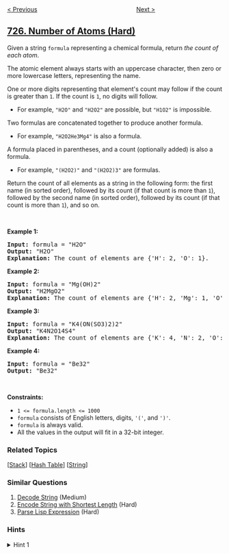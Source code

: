 <!--|This file generated by command(leetcode description); DO NOT EDIT.    |-->
<!--+----------------------------------------------------------------------+-->
<!--|@author    openset <openset.wang@gmail.com>                           |-->
<!--|@link      https://github.com/openset                                 |-->
<!--|@home      https://github.com/openset/leetcode                        |-->
<!--+----------------------------------------------------------------------+-->

[< Previous](../split-linked-list-in-parts "Split Linked List in Parts")
　　　　　　　　　　　　　　　　
[Next >](../minimum-window-subsequence "Minimum Window Subsequence")

## [726. Number of Atoms (Hard)](https://leetcode.com/problems/number-of-atoms "原子的数量")

<p>Given a string <code>formula</code> representing a chemical formula,&nbsp;return <em>the count of each atom</em>.</p>

<p>The atomic element always starts with an uppercase character, then zero or more lowercase letters, representing the name.</p>

<p>One or more digits representing that element&#39;s count may follow if the count is greater than <code>1</code>. If the count is <code>1</code>, no digits will follow.</p>

<ul>
	<li>For example, <code>&quot;H2O&quot;</code> and <code>&quot;H2O2&quot;</code> are possible, but <code>&quot;H1O2&quot;</code> is impossible.</li>
</ul>

<p>Two formulas are concatenated together to produce another formula.</p>

<ul>
	<li>For example, <code>&quot;H2O2He3Mg4&quot;</code> is also a formula.</li>
</ul>

<p>A formula placed in parentheses, and a count (optionally added) is also a formula.</p>

<ul>
	<li>For example, <code>&quot;(H2O2)&quot;</code> and <code>&quot;(H2O2)3&quot;</code> are formulas.</li>
</ul>

<p>Return the count of all elements as a string in the following form: the first name (in sorted order), followed by its count (if that count is more than <code>1</code>), followed by the second name (in sorted order), followed by its count (if that count is more than <code>1</code>), and so on.</p>

<p>&nbsp;</p>
<p><strong>Example 1:</strong></p>

<pre>
<strong>Input:</strong> formula = &quot;H2O&quot;
<strong>Output:</strong> &quot;H2O&quot;
<strong>Explanation:</strong> The count of elements are {&#39;H&#39;: 2, &#39;O&#39;: 1}.
</pre>

<p><strong>Example 2:</strong></p>

<pre>
<strong>Input:</strong> formula = &quot;Mg(OH)2&quot;
<strong>Output:</strong> &quot;H2MgO2&quot;
<strong>Explanation:</strong> The count of elements are {&#39;H&#39;: 2, &#39;Mg&#39;: 1, &#39;O&#39;: 2}.
</pre>

<p><strong>Example 3:</strong></p>

<pre>
<strong>Input:</strong> formula = &quot;K4(ON(SO3)2)2&quot;
<strong>Output:</strong> &quot;K4N2O14S4&quot;
<strong>Explanation:</strong> The count of elements are {&#39;K&#39;: 4, &#39;N&#39;: 2, &#39;O&#39;: 14, &#39;S&#39;: 4}.
</pre>

<p><strong>Example 4:</strong></p>

<pre>
<strong>Input:</strong> formula = &quot;Be32&quot;
<strong>Output:</strong> &quot;Be32&quot;
</pre>

<p>&nbsp;</p>
<p><strong>Constraints:</strong></p>

<ul>
	<li><code>1 &lt;= formula.length&nbsp;&lt;= 1000</code></li>
	<li><code>formula</code> consists of English letters, digits, <code>&#39;(&#39;</code>, and <code>&#39;)&#39;</code>.</li>
	<li><code>formula</code> is always valid.</li>
	<li>All the values in the output will fit in a 32-bit integer.</li>
</ul>

### Related Topics
  [[Stack](../../tag/stack/README.md)]
  [[Hash Table](../../tag/hash-table/README.md)]
  [[String](../../tag/string/README.md)]

### Similar Questions
  1. [Decode String](../decode-string) (Medium)
  1. [Encode String with Shortest Length](../encode-string-with-shortest-length) (Hard)
  1. [Parse Lisp Expression](../parse-lisp-expression) (Hard)

### Hints
<details>
<summary>Hint 1</summary>
To parse formula[i:], when we see a `'('`, we will parse recursively whatever is inside the brackets (up to the correct closing ending bracket) and add it to our count, multiplying by the following multiplicity if there is one.

Otherwise, we should see an uppercase character: we will parse the rest of the letters to get the name, and add that (plus the multiplicity if there is one.)
</details>
